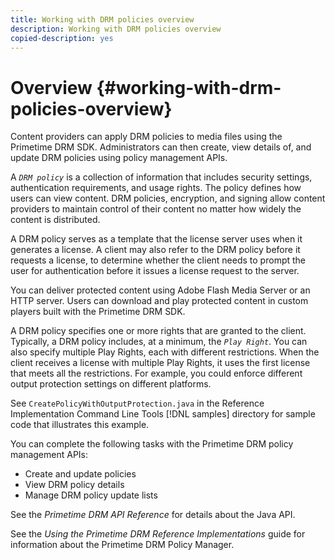 ```yaml
---
title: Working with DRM policies overview
description: Working with DRM policies overview
copied-description: yes
---
```


# Overview {#working-with-drm-policies-overview}

Content providers can apply DRM policies to media files using the Primetime DRM SDK. Administrators can then create, view details of, and update DRM policies using policy management APIs.

A *`DRM policy`* is a collection of information that includes security settings, authentication requirements, and usage rights. The policy defines how users can view content. DRM policies, encryption, and signing allow content providers to maintain control of their content no matter how widely the content is distributed.

A DRM policy serves as a template that the license server uses when it generates a license. A client may also refer to the DRM policy before it requests a license, to determine whether the client needs to prompt the user for authentication before it issues a license request to the server.

You can deliver protected content using Adobe Flash Media Server or an HTTP server. Users can download and play protected content in custom players built with the Primetime DRM SDK.

A DRM policy specifies one or more rights that are granted to the client. Typically, a DRM policy includes, at a minimum, the *`Play Right`*. You can also specify multiple Play Rights, each with different restrictions. When the client receives a license with multiple Play Rights, it uses the first license that meets all the restrictions. For example, you could enforce different output protection settings on different platforms.

See `CreatePolicyWithOutputProtection.java` in the Reference Implementation Command Line Tools [!DNL samples] directory for sample code that illustrates this example.

You can complete the following tasks with the Primetime DRM policy management APIs:

* Create and update policies 
* View DRM policy details 
* Manage DRM policy update lists

See the *Primetime DRM API Reference* for details about the Java API.

See the *Using the Primetime DRM Reference Implementations* guide for information about the Primetime DRM Policy Manager. 
